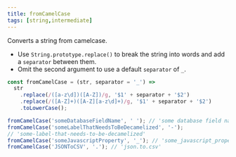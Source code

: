 ```yaml
---
title: fromCamelCase
tags: [string,intermediate]
---
```


Converts a string from camelcase.

- Use `String.prototype.replace()` to break the string into words and add a `separator` between them.
- Omit the second argument to use a default `separator` of `_`.

```js
const fromCamelCase = (str, separator = '_') =>
  str
    .replace(/([a-z\d])([A-Z])/g, '$1' + separator + '$2')
    .replace(/([A-Z]+)([A-Z][a-z\d]+)/g, '$1' + separator + '$2')
    .toLowerCase();
```

```js
fromCamelCase('someDatabaseFieldName', ' '); // 'some database field name'
fromCamelCase('someLabelThatNeedsToBeDecamelized', '-'); 
// 'some-label-that-needs-to-be-decamelized'
fromCamelCase('someJavascriptProperty', '_'); // 'some_javascript_property'
fromCamelCase('JSONToCSV', '.'); // 'json.to.csv'
```
